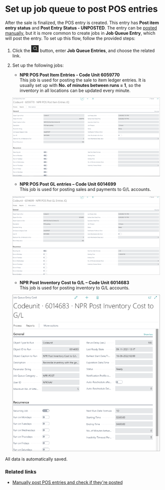# Set up job queue to post POS entries

After the sale is finalized, the POS entry is created. This entry has **Post item entry status** and **Post Entry Status - UNPOSTED**. The entry can be [posted manually](manually_post_POS_entries.md), but it is more common to create jobs in **Job Queue Entry**, which will post the entry. To set up this flow, follow the provided steps:

1. Click the ![Lightbulb that opens the Tell Me feature](../../../images/Icons/Lightbulb_icon.png "Tell Me what you want to do") button, enter **Job Queue Entries**, and choose the related link.     

2. Set up the following jobs:  

    - **NPR POS Post Item Entries - Code Unit 6059770**    
    This job is used for posting the sale to item ledger entries. It is usually set up with **No. of minutes between runs = 1**, so the inventory in all locations can be updated every minute. 

    ![6059770](../images/6059770.PNG)

    - **NPR POS Post GL entries – Code Unit 6014699**     
     This job is used for posting sales and payments to G/L accounts.

    ![6059770](../images/6014699.PNG)

    - **NPR Post Inventory Cost to G/L – Code Unit 6014683**    
     This job is used for posting inventory to G/L accounts.

     ![6014683](../images/6014683.PNG)

All data is automatically saved.

### Related links

- [Manually post POS entries and check if they're posted](manually_post_POS_entries.md)